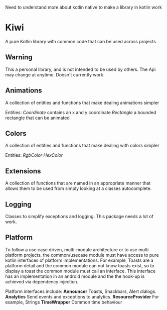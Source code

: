 Need to understand more about kotlin native to make a library in kotlin work

# Kiwi
A pure Kotlin library with common code that can be used across projects

## Warning
This a personal library, and is not intended to be used by others. The Api may change at anytime.
Doesn't currently work. 

## Animations
A collection of entities and functions that make dealing animations simpler

Entities:
*Coordinate* contains an x and y coordinate
*Rectangle* a bounded rectangle that can be animated

## Colors
A collection of entities and functions that make dealing with colors simpler

Entities:
*RgbColor*
*HexColor*

## Extensions
A collection of functions that are named in an appropriate manner that allows them to be used from simply looking at a classes autocomplete.

## Logging
Classes to simplify exceptions and logging. This package needs a lot of work.

## Platform
To follow a use case driven, multi-module architecture or to use multi platform projects, the common/usecase module must have access to pure kotlin interfaces of platform implementations. For example, Toasts are a platform detail and the common module can not know toasts exist, so to display a toast the common module must call an interface. This interface has an implementation in an android module and the the hook-up is achieved via dependency injection.

Platform interfaces include:
**Announcer** Toasts, Snackbars, Alert dialogs.
**Analytics** Send events and exceptions to analytics.
**ResourceProvider** For example, Strings
**TimeWrapper** Common time behaviour
